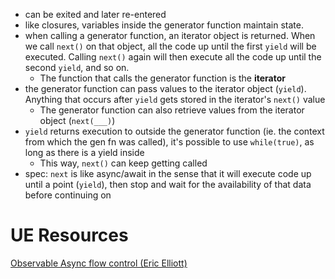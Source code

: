 
- can be exited and later re-entered
- like closures, variables inside the generator function maintain state.
- when calling a generator function, an iterator object is returned. When we call `next()` on that object, all the code up until the first `yield` will be executed. Calling `next()` again will then execute all the code up until the second `yield`, and so on.
	- The function that calls the generator function is the **iterator**
- the generator function can pass values to the iterator object (`yield`). Anything that occurs after `yield` gets stored in the iterator's `next()` value
	- The generator function can also retrieve values from the iterator object (`next(___)`)
- `yield` returns execution to outside the generator function (ie. the context from which the gen fn was called), it's possible to use `while(true)`, as long as there is a yield inside
	- This way, `next()` can keep getting called
- spec: `next` is like async/await in the sense that it will execute code up until a point (`yield`), then stop and wait for the availability of that data before continuing on

# UE Resources
[Observable Async flow control (Eric Elliott)](https://medium.com/javascript-scene/the-hidden-power-of-es6-generators-observable-async-flow-control-cfa4c7f31435)

